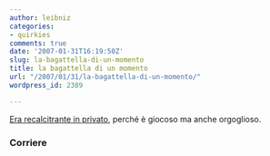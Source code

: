 ```yaml
---
author: leibniz
categories:
- quirkies
comments: true
date: '2007-01-31T16:19:50Z'
slug: la-bagattella-di-un-momento
title: la bagattella di un momento
url: "/2007/01/31/la-bagattella-di-un-momento/"
wordpress_id: 2389

---
```

[Era recalcitrante in privato](http://www.corriere.it/Primo_Piano/Cronache/2007/01_Gennaio/31/silvio.shtml), perché è giocoso ma anche orgoglioso.


### Corriere

